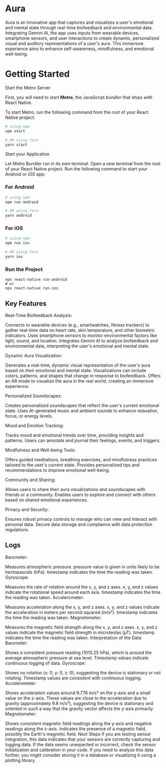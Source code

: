 # Aura

Aura is an innovative app that captures and visualizes a user's emotional and mental state through real-time biofeedback and environmental data. Integrating Gemini AI, the app uses inputs from wearable devices, smartphone sensors, and user interactions to create dynamic, personalized visual and auditory representations of a user's aura. This immersive experience aims to enhance self-awareness, mindfulness, and emotional well-being.
# Getting Started

Start the Metro Server

First, you will need to start **Metro**, the JavaScript _bundler_ that ships _with_ React Native.

To start Metro, run the following command from the _root_ of your React Native project:

```bash
# using npm
npm start

# OR using Yarn
yarn start
```

Start your Application

Let Metro Bundler run in its _own_ terminal. Open a _new_ terminal from the _root_ of your React Native project. Run the following command to start your _Android_ or _iOS_ app:

### For Android

```bash
# using npm
npm run android

# OR using Yarn
yarn android
```

### For iOS

```bash
# using npm
npm run ios

# OR using Yarn
yarn ios
```

### Run the Project
```
npx react-native run-android
# or
npx react-native run-ios
```

## Key Features
Real-Time Biofeedback Analysis:

Connects to wearable devices (e.g., smartwatches, fitness trackers) to gather real-time data on heart rate, skin temperature, and other biometric indicators.
Uses smartphone sensors to monitor environmental factors like light, sound, and location.
Integrates Gemini AI to analyze biofeedback and environmental data, interpreting the user's emotional and mental state.

Dynamic Aura Visualization:

Generates a real-time, dynamic visual representation of the user's aura based on their emotional and mental state.
Visualizations can include colors, patterns, and shapes that change in response to biofeedback.
Offers an AR mode to visualize the aura in the real world, creating an immersive experience.

Personalized Soundscapes:

Creates personalized soundscapes that reflect the user's current emotional state.
Uses AI-generated music and ambient sounds to enhance relaxation, focus, or energy levels.

Mood and Emotion Tracking:

Tracks mood and emotional trends over time, providing insights and patterns.
Users can annotate and journal their feelings, events, and triggers.

Mindfulness and Well-being Tools:

Offers guided meditations, breathing exercises, and mindfulness practices tailored to the user's current state.
Provides personalized tips and recommendations to improve emotional well-being.

Community and Sharing:

Allows users to share their aura visualizations and soundscapes with friends or a community.
Enables users to explore and connect with others based on shared emotional experiences.

Privacy and Security:

Ensures robust privacy controls to manage who can view and interact with personal data.
Secure data storage and compliance with data protection regulations.

## Logs


Barometer:

Measures atmospheric pressure.
pressure value is given in units likely to be hectopascals (hPa).
timestamp indicates the time the reading was taken.
Gyroscope:

Measures the rate of rotation around the x, y, and z axes.
x, y, and z values indicate the rotational speed around each axis.
timestamp indicates the time the reading was taken.
Accelerometer:

Measures acceleration along the x, y, and z axes.
x, y, and z values indicate the acceleration in meters per second squared (m/s²).
timestamp indicates the time the reading was taken.
Magnetometer:

Measures the magnetic field strength along the x, y, and z axes.
x, y, and z values indicate the magnetic field strength in microteslas (µT).
timestamp indicates the time the reading was taken.
Interpretation of the Data
Barometer:

Shows a consistent pressure reading (1013.25 hPa), which is around the average atmospheric pressure at sea level.
Timestamp values indicate continuous logging of data.
Gyroscope:

Shows no rotation (x: 0, y: 0, z: 0), suggesting the device is stationary or not rotating.
Timestamp values are consistent with continuous logging.
Accelerometer:

Shows acceleration values around 9.776 m/s² on the y-axis and a small value on the z-axis.
These values are close to the acceleration due to gravity (approximately 9.8 m/s²), suggesting the device is stationary and oriented in such a way that the gravity vector affects the y-axis primarily.
Magnetometer:

Shows consistent magnetic field readings along the y-axis and negative readings along the z-axis.
Indicates the presence of a magnetic field, possibly the Earth's magnetic field.
Next Steps
If you are testing sensor integration, this data indicates that your sensors are correctly capturing and logging data.
If the data seems unexpected or incorrect, check the sensor initialization and calibration in your code.
If you need to analyze this data further, you might consider storing it in a database or visualizing it using a plotting library.